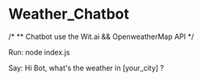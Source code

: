 # Weather_Chatbot

/*
**	Chatbot use the Wit.ai && OpenweatherMap API
*/

Run: node index.js

Say: Hi Bot, what's the weather in [your_city] ?

